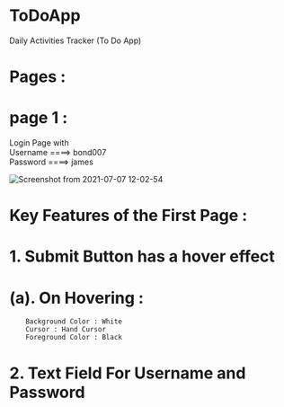 # ToDoApp

Daily Activities Tracker (To Do App)

 # Pages :  
   # page 1 :
   Login Page with <br>
    Username ====> bond007 <br>
    Password ====> james <br>
    

![Screenshot from 2021-07-07 12-02-54](https://user-images.githubusercontent.com/67573209/124711233-71b91c80-df1b-11eb-959e-19961ab93d3a.png)



# Key Features of the First Page :
# 1. Submit Button has a hover effect <br>
   # (a). On Hovering : <br>
        Background Color : White 
        Cursor : Hand Cursor 
        Foreground Color : Black 
# 2. Text Field For Username and Password
